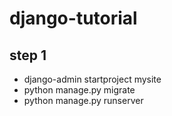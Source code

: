 # django-tutorial

## step 1
* django-admin startproject mysite
* python manage.py migrate
* python manage.py runserver
